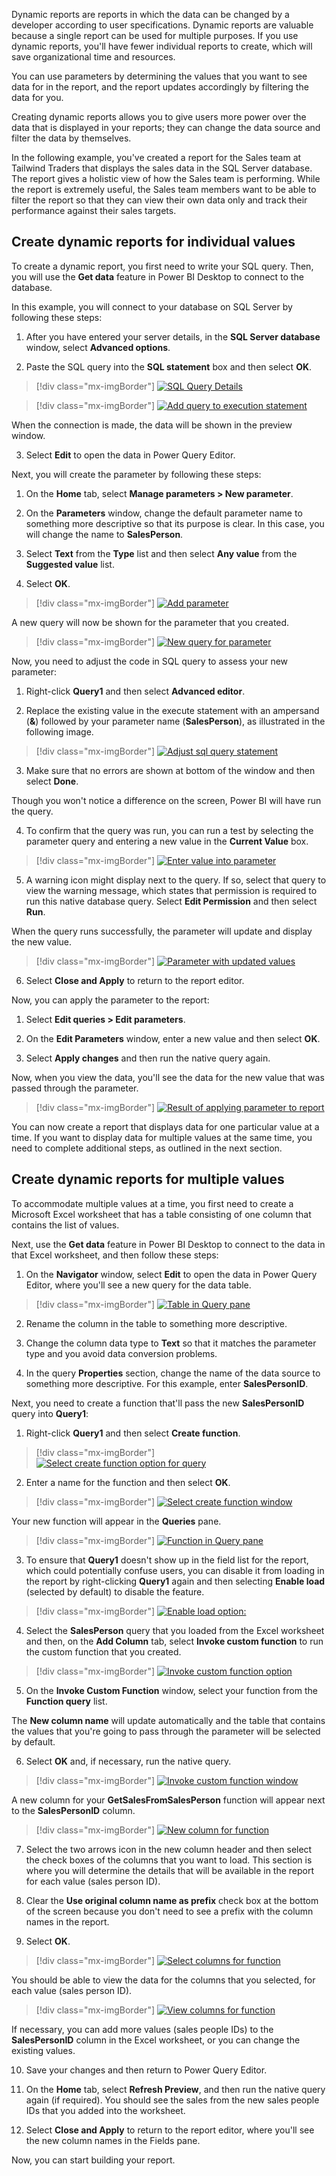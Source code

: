 Dynamic reports are reports in which the data can be changed by a developer according to user specifications. Dynamic reports are valuable because a single report can be used for multiple purposes. If you use dynamic reports, you'll have fewer individual reports to create, which will save organizational time and resources.

You can use parameters by determining the values that you want to see data for in the report, and the report updates accordingly by filtering the data for you.

Creating dynamic reports allows you to give users more power over the data that is displayed in your reports; they can change the data source and filter the data by themselves.

In the following example, you've created a report for the Sales team at Tailwind Traders that displays the sales data in the SQL Server database. The report gives a holistic view of how the Sales team is performing. While the report is extremely useful, the Sales team members want to be able to filter the report so that they can view their own data only and track their performance against their sales targets.

## Create dynamic reports for individual values 

To create a dynamic report, you first need to write your SQL query. Then, you will use the **Get data** feature in Power BI Desktop to connect to the database.

In this example, you will connect to your database on SQL Server by following these steps:

1. After you have entered your server details, in the **SQL Server database** window, select **Advanced options**. 

2. Paste the SQL query into the **SQL statement** box and then select **OK**.

> [!div class="mx-imgBorder"]
> [![SQL Query Details](../media/2-sql-query-ss.png)](../media/2-sql-query-ss.png#lightbox)

> [!div class="mx-imgBorder"]
> [![Add query to execution statement](../media/2-add-query-execution-statement-ssm.png)](../media/2-add-query-execution-statement-ssm.png#lightbox)

When the connection is made, the data will be shown in the preview window. 

3. Select **Edit** to open the data in Power Query Editor.


Next, you will create the parameter by following these steps:

1. On the **Home** tab, select **Manage parameters > New parameter**. 

2. On the **Parameters** window, change the default parameter name to something more descriptive so that its purpose is clear. In this case, you will change the name to **SalesPerson**. 

3. Select **Text** from the **Type** list and then select **Any value** from the **Suggested value** list. 

4. Select **OK**.

> [!div class="mx-imgBorder"]
> [![Add parameter](../media/2-add-parameter-ss.png)](../media/2-add-parameter-ss.png#lightbox)

A new query will now be shown for the parameter that you created.

> [!div class="mx-imgBorder"]
> [![New query for parameter](../media/2-parameter-query-ss.png)](../media/2-parameter-query-ss.png#lightbox)


Now, you need to adjust the code in SQL query to assess your new parameter: 

1. Right-click **Query1** and then select **Advanced editor**. 

2. Replace the existing value in the execute statement with an ampersand (**&**) followed by your parameter name (**SalesPerson**), as illustrated in the following image. 

> [!div class="mx-imgBorder"]
> [![Adjust sql query statement](../media/2-adjust-sql-query-statement-ssm.png)](../media/2-adjust-sql-query-statement-ssm.png#lightbox)

3. Make sure that no errors are shown at bottom of the window and then select **Done**.

Though you won't notice a difference on the screen, Power BI will have run the query. 

4. To confirm that the query was run, you can run a test by selecting the parameter query and entering a new value in the **Current Value** box.

> [!div class="mx-imgBorder"]
> [![Enter value into parameter](../media/2-enter-parameter-value-ss.png)](../media/2-enter-parameter-value-ss.png#lightbox)

5. A warning icon might display next to the query. If so, select that query to view the warning message, which states that permission is required to run this native database query. Select **Edit Permission** and then select **Run**.

When the query runs successfully, the parameter will update and display the new value.

> [!div class="mx-imgBorder"]
> [![Parameter with updated values](../media/2-paramenter-updated-values-ss.png)](../media/2-paramenter-updated-values-ss.png#lightbox)

6. Select **Close and Apply** to return to the report editor. 


Now, you can apply the parameter to the report: 

1. Select **Edit queries > Edit parameters**.

2. On the **Edit Parameters** window, enter a new value and then select **OK**. 

3. Select **Apply changes** and then run the native query again. 

Now, when you view the data, you'll see the data for the new value that was passed through the parameter.

> [!div class="mx-imgBorder"]
> [![Result of applying parameter to report](../media/2-apply-parameter-report-ss.png)](../media/2-apply-parameter-report-ss.png#lightbox)

You can now create a report that displays data for one particular value at a time. If you want to display data for multiple values at the same time, you need to complete additional steps, as outlined in the next section.

## Create dynamic reports for multiple values

To accommodate multiple values at a time, you first need to create a Microsoft Excel worksheet that has a table consisting of one column that contains the list of values.

Next, use the **Get data** feature in Power BI Desktop to connect to the data in that Excel worksheet, and then follow these steps:

1. On the **Navigator** window, select **Edit** to open the data in Power Query Editor, where you'll see a new query for the data table.

> [!div class="mx-imgBorder"]
> [![Table in Query pane](../media/2-table-query-pane-ss.png)](../media/2-table-query-pane-ss.png#lightbox)

2. Rename the column in the table to something more descriptive. 

3. Change the column data type to **Text** so that it matches the parameter type and you avoid data conversion problems. 

4. In the query **Properties** section, change the name of the data source to something more descriptive. For this example, enter **SalesPersonID**.


Next, you need to create a function that'll pass the new **SalesPersonID** query into **Query1**: 

1. Right-click **Query1** and then select **Create function**.

> [!div class="mx-imgBorder"]
> [![Select create function option for query](../media/2-create-function-option-ssm.png)](../media/2-create-function-option-ssm.png#lightbox)

2. Enter a name for the function and then select **OK**.

> [!div class="mx-imgBorder"]
> [![Select create function window](../media/2-create-function-window-ss.png)](../media/2-create-function-window-ss.png#lightbox)

Your new function will appear in the **Queries** pane.

> [!div class="mx-imgBorder"]
> [![Function in Query pane](../media/2-function-query-pane-ssm.png)](../media/2-function-query-pane-ssm.png#lightbox)

3. To ensure that **Query1** doesn't show up in the field list for the report, which could potentially confuse users, you can disable it from loading in the report by right-clicking **Query1** again and then selecting **Enable load** (selected by default) to disable the feature.

> [!div class="mx-imgBorder"]
> [![Enable load option: ](../media/2-enable-load-option-ssm.png)](../media/2-enable-load-option-ssm.png#lightbox)

4. Select the **SalesPerson** query that you loaded from the Excel worksheet and then, on the **Add Column** tab, select **Invoke custom function** to run the custom function that you created.

> [!div class="mx-imgBorder"]
> [![Invoke custom function option](../media/2-invoke-custom-function-option-ssm.png)](../media/2-invoke-custom-function-option-ssm.png#lightbox)

5. On the **Invoke Custom Function** window, select your function from the **Function query** list. 

The **New column name** will update automatically and the table that contains the values that you're going to pass through the parameter will be selected by default. 

6. Select **OK** and, if necessary, run the native query.

> [!div class="mx-imgBorder"]
> [![Invoke custom function window](../media/2-invoke-custom-function-window-ss.png)](../media/2-invoke-custom-function-window-ss.png#lightbox)

A new column for your **GetSalesFromSalesPerson** function will appear next to the **SalesPersonID** column.

> [!div class="mx-imgBorder"]
> [![New column for function](../media/2-function-column-ss.png)](../media/2-function-column-ss.png#lightbox)

7. Select the two arrows icon in the new column header and then select the check boxes of the columns that you want to load. This section is where you will determine the details that will be available in the report for each value (sales person ID). 

8. Clear the **Use original column name as prefix** check box at the bottom of the screen because you don't need to see a prefix with the column names in the report. 

9. Select **OK**.

> [!div class="mx-imgBorder"]
> [![Select columns for function](../media/2-select-columns-function-ss.png)](../media/2-select-columns-function-ss.png#lightbox)

You should be able to view the data for the columns that you selected, for each value (sales person ID).

> [!div class="mx-imgBorder"]
> [![View columns for function](../media/2-view-columns-function-ss.png)](../media/2-view-columns-function-ss.png#lightbox)

If necessary, you can add more values (sales people IDs) to the **SalesPersonID** column in the Excel worksheet, or you can change the existing values. 

10. Save your changes and then return to Power Query Editor. 

11. On the **Home** tab, select **Refresh Preview**, and then run the native query again (if required). You should see the sales from the new sales people IDs that you added into the worksheet.

12. Select **Close and Apply** to return to the report editor, where you'll see the new column names in the Fields pane. 

Now, you can start building your report.
